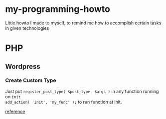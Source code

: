 # my-programming-howto
Little howto I made to myself, to remind me how to accomplish certain tasks in given technologies

# PHP
## Wordpress
### Create Custom Type
Just put ```register_post_type( $post_type, $args )``` in any function running on `init`  
 ```add_action( 'init', 'my_func' );``` to run function at init.

[reference](https://codex.wordpress.org/Function_Reference/register_post_type)

